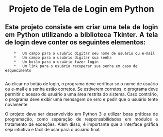 <h1 align="center"> Projeto de Tela de Login em Python </h1>

<h2 align="justify"> 
    Este projeto consiste em criar uma tela de login em Python utilizando a biblioteca Tkinter. A tela de login deve conter os seguintes elementos: 
</h2> 

```
    *   Um campo para o usuário digitar seu nome de usuário ou e-mail
    *   Um campo para o usuário digitar sua senha
    *   Um botão para o usuário fazer login
    *   Um link para o usuário recuperar sua senha em caso de esquecimento
```

<img alt="" src="https://drive.google.com/file/d/1jDgvL0DnPsdrWLzWbZhjVMJv-GcX9lWz/view?usp=drive_link"/>
<div>
    <p align="justify">
        Ao clicar no botão de login, o programa deve verificar se o nome de usuário ou e-mail e a senha estão corretos. Se estiverem corretos, o programa deve permitir o acesso do usuário a uma área restrita do sistema. Caso contrário, o programa deve exibir uma mensagem de erro e pedir que o usuário tente novamente.
    </p>
    <p align="justify">
        O projeto deve ser desenvolvido em Python 3 e utilizar boas práticas de programação, como separação de responsabilidades em módulos e tratamento de exceções. Além disso, é importante que a interface gráfica seja intuitiva e fácil de usar para o usuário final.
    </p>
</div>
